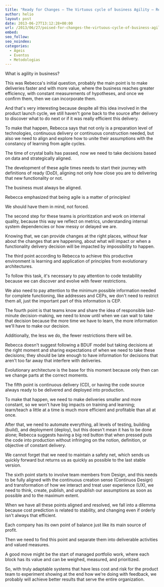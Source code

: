 ```yaml
---
title: "Ready for Changes – The Virtuous cycle of business Agility – Rebecca Parsons"
author: helio
layout: post
date: 2013-06-27T13:12:28+00:00
url: /2013/06/27/poised-for-changes-the-virtuous-cycle-of-business-agility-rebecca-parsons/
embed: 
seo_follow: 
seo_noindex: 
categories:
  - Ageis
  - Eventos
  - Metodologias
---
```


What is agility in business?

This was Rebecca's initial question, probably the main point is to make deliveries faster and with more value, where the business reaches greater efficiency, with constant measurements of hypotheses, and once we confirm them, then we can incorporate them.

And that's very interesting because despite all this idea involved in the product launch cycle, we still haven't gone back to the source after delivery to discover what to do next or if it was really efficient this delivery.

To make that happen, Rebecca says that not only is a preparation level of technologies, continuous delivery or continuous construction needed, but also we need to align and explore how to unite their assumptions with the constancy of learning from agile cycles.

The time of crystal balls has passed, now we need to take decisions based on data and strategically aligned.

The development of these agile times needs to start their journey with definitions of ready (DoD), aligning not only how close you are to delivering that new functionality or not.

The business must always be aligned.

Rebecca emphasized that being agile is a matter of principles!

We should have them in mind, not forced.

The second step for these teams is prioritization and work on internal quality, because this way we reflect on metrics, understanding internal system dependencies or how messy or delayed we are.

Knowing that, we can provide changes at the right places, without fear about the changes that are happening, about what will impact or when a functionality delivery decision will be impacted by impossibility to happen.

The third point according to Rebecca to achieve this productive environment is learning and application of principles from evolutionary architectures.

To follow this task, it's necessary to pay attention to code testability because we can discover and evolve with fewer restrictions.

We also need to pay attention to the minimum possible information needed for complete functioning, like addresses and CEPs, we don't need to restrict them all, just the important part of this information is CEP.

The fourth point is that teams know and share the idea of responsible last-minute decision-making, we need to know until when we can wait to take that decision because the more time we have to learn, the more information we'll have to make our decision.

Additionally, the less we do, the fewer restrictions there will be.

Rebecca doesn't suggest following a BDUF model but taking decisions at the right moment and sharing expectations of when we need to take these decisions; they should be late enough to have information for decisions that aren't too far away that interfere with deliveries.

Evolutionary architecture is the base for this moment because only then can we change parts at the correct moments.

The fifth point is continuous delivery (CD), or having the code source always ready to be delivered and deployed into production.

To make that happen, we need to make deliveries smaller and more constant, so we won't have big impacts on training and learning; learn/teach a little at a time is much more efficient and profitable than all at once.

After that, we need to automate everything, all levels of testing, building (build), and deployment (deploy), but this doesn't mean it has to be done alone; Rebecca suggests having a big red button that when pressed puts the code into production without infringing on the notion, definition, or objective of constant delivery.

We cannot forget that we need to maintain a safety net, which sends us quickly forward but returns us as quickly as possible to the last stable version.

The sixth point starts to involve team members from Design, and this needs to be fully aligned with the continuous creation sense (Continuos Design) and transformation of how we interact and treat user experience (UX), we need to think, create, publish, and unpublish our assumptions as soon as possible and to the maximum extent.

When we have all these points aligned and resolved, we fall into a dilemma because cost prediction is related to stability, and changing even if orderly isn't always that efficient.

Each company has its own point of balance just like its main source of profit.

Then we need to find this point and separate them into deliverable activities and valued measures.

A good move might be the start of managed portfolio work, where each block has its value and can be weighed, measured, and prioritized.

So, with truly adaptable systems that have less cost and risk for the product team to experiment showing at the end how we're doing with feedback, we probably will achieve better results that serve the entire organization.